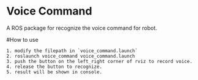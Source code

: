 # Voice Command
A ROS package for recognize the voice command for robot.

#How to use

```
1. modify the filepath in `voice_command.launch`
2. roslaunch voice_command voice_command.launch
3. push the button on the left_right corner of rviz to record voice.
4. release the button to recognize.
5. result will be shown in console.
```

